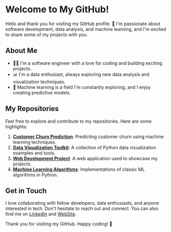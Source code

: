 # Welcome to My GitHub!

Hello and thank you for visiting my GitHub profile. 👋 I'm passionate about software development, data analysis, and machine learning, and I'm excited to share some of my projects with you. 

## About Me
- 👨‍💻 I'm a software engineer with a love for coding and building exciting projects.
- 📊 I'm a data enthusiast, always exploring new data analysis and visualization techniques.
- 🤖 Machine learning is a field I'm constantly exploring, and I enjoy creating predictive models.

## My Repositories

Feel free to explore and contribute to my repositories. Here are some highlights:

1. [**Customer Churn Prediction**](https://github.com/Vonjen-Vondul/ML_Churn): Predicting customer churn using machine learning techniques.
2. [**Data Visualization Toolkit**](https://github.com/Vonjen-Vondul/Movie_correlation_project): A collection of Python data visualization examples and tools.
3. [**Web Development Project**](https://github.com/Vonjen-Vondul/VondulVonjen.github.io): A web application used to showcase my projects.
4. [**Machine Learning Algorithms**](https://github.com/Vonjen-Vondul/Music_Recommendation_app): Implementations of classic ML algorithms in Python.

## Get in Touch
I love collaborating with fellow developers, data enthusiasts, and anyone interested in tech. Don't hesitate to reach out and connect. You can also find me on [LinkedIn](https://www.linkedin.com/in/vondul-vonjen-170661171/) and [WebSite](https://vonjen-vondul.github.io/VondulVonjen.github.io/).

Thank you for visiting my GitHub. Happy coding! 🚀
